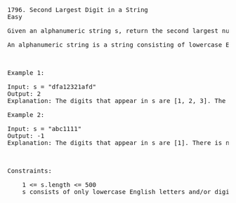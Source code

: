 <pre>
1796. Second Largest Digit in a String
Easy

Given an alphanumeric string s, return the second largest numerical digit that appears in s, or -1 if it does not exist.

An alphanumeric string is a string consisting of lowercase English letters and digits.

 

Example 1:

Input: s = "dfa12321afd"
Output: 2
Explanation: The digits that appear in s are [1, 2, 3]. The second largest digit is 2.

Example 2:

Input: s = "abc1111"
Output: -1
Explanation: The digits that appear in s are [1]. There is no second largest digit. 

 

Constraints:

    1 <= s.length <= 500
    s consists of only lowercase English letters and/or digits.

</pre>
